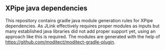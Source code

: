 ## XPipe java dependencies

This repository contains gradle java module generation rules for XPipe dependencies.
As JLink effectively requires proper modules as inputs but many established java libraries did not add proper support yet, using an approach like this is required.
The modules are generated with the help of https://github.com/moditect/moditect-gradle-plugin.